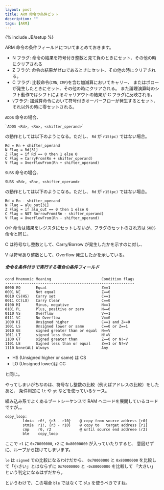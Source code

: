 ```yaml
---
layout: post
title: ARM 命令の条件ビット
description: ""
tags: [ARM]
---
```

{% include JB/setup %}

ARM 命令の条件フィールドについてまとめておきます。

  - N フラグ: 命令の結果を符号付き整数と見て負のときにセット、その他の時にクリアされる
  - Z フラグ: 命令の結果がゼロであるときにセット、その他の時にクリアされる。
  - C フラグ: 比較命令(`CMN`, `CMP`)を含む加減算においてキャリー、
    またはボローが発生したときにセット、その他の時にクリアされる。
    また論理演算時のシフト動作ではシフトによるキャリアウトの結果が C フラグに反映される。
  - `V`フラグ: 加減算命令において符号付きオーバーフローが発生するとセット、
    それ以外の時に零セットされる。

`ADDS` 命令の場合、

    `ADDS <Rd>, <Rn>, <shifter_operand>`

の動作としては以下のようになる。ただし、 `Rd` が `r15(pc)` ではない場合。

    Rd = Rn + shifter_operand
    N Flag = Rd[31]
    Z Flag = if Rd == 0 then 1 else 0
    C Flag = CarryFrom(Rn + shifter_operand)
    V Flag = OverflowFrom(Rn + shifter_operand)

`SUBS` 命令の場合、

    SUBS <Rd>, <Rn>, <shifter_operand>

の動作としては以下のようになる。ただし、 `Rd` が `r15(pc)` ではない場合。

    Rd = Rn - shifter_operand
    N Flag = alu_out[31]
    Z Flag = if alu_out == 0 then 1 else 0
    C Flag = NOT BorrowFrom(Rn - shifter_operand)
    V Flag = OverflowFrom(Rn - shifter_operand)

`CMP` 命令は結果をレジスタにセットしないが、フラグのセットのされ方は `SUBS` 命令と同じ。

C は符号なし整数として、Carry/Borrow が発生したかを示すのに対し、

V は符号あり整数として、Overflow 発生したかを示している。

##### 命令を条件付きで実行する場合の条件フィールド #####

    cond Mnemonic Meaning                       Condition flags
    -----------------------------------------------------------
    0000 EQ       Equal                         Z==1
    0001 NE       Not equal                     Z==0
    0010 CS(HS)   Carry set                     C==1
    0011 CC(LO)   Carry Clear                   C==0
    0100 MI       Minus, negative               N==1
    0101 PL       Plus, positive or zero        N==0
    0110 VS       Overflow                      V==1
    0111 VC       No Overflow                   V==0
    1000 HI       Unsigned higher               C==1 and Z==0
    1001 LS       Unsigned lower or same        C==0 or Z==1
    1010 GE       signed greater than or equal  N==V
    1011 LT       signed less than              N!=V
    1100 GT       signed greater than           Z==0 or N!=V
    1101 LE       Signed less than or equal     Z==1 or N!=V
    1110 None(AL) Always                        Any

  - HS (Unsigned higher or same) は CS
  - LO (Unsigned lower)は CC

と同じ。

やってしまいがちなのは、符号なし整数の比較（例えばアドレスの比較）をしたあと、
条件判定に `lt` や `gt` などを使っているケース。

組み込み系でよくあるブートシーケンスで RAM へコードを展開しているコードですが。。

    copy_loop:
            ldmia  r0!, {r3 - r10}    @ copy from source address [r0]
            stmia  r1!, {r3 - r10}    @ copy to   target address [r1]
            cmp    r0, r2             @ until source end addreee [r2]
            ble    copy_loop

ここで `r1` に `0x70000000`, `r2` に `0x80000000` が入っていたりすると、
意図せずに、ループから抜けてしまいます。

`le` は `signed` での比較になるわけだから、
`0x70000000` と `0x80000000` を比較して「小さい」とはならずに
`0x70000000` と `-0x80000000` を比較して 「大きい」という判定になるはずだから。

というわけで、この場合
`ble` ではなくて `bls` を使うべきですね。
